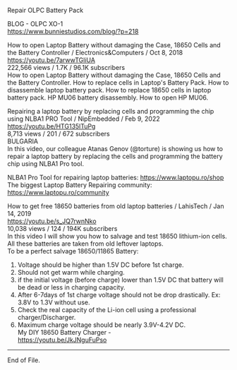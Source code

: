 Repair OLPC Battery Pack  
  
  
BLOG - OLPC XO-1   
	https://www.bunniestudios.com/blog/?p=218  
  
How to open Laptop Battery without damaging the Case, 18650 Cells and the Battery Controller / Electronics&Computers / Oct 8, 2018  
https://youtu.be/7arwwTGliUA  
222,566 views / 1.7K / 96.1K subscribers  
How to open Laptop Battery without damaging the Case, 18650 Cells and the Battery Controller. How to replace cells in Laptop's Battery Pack. How to disassemble laptop battery pack. How to replace 18650 cells in laptop battery pack. HP MU06 battery disassembly. How to open HP MU06.  
  
  
  
Repairing a laptop battery by replacing cells and programming the chip using NLBA1 PRO Tool / NipEmbedded /  Feb 9, 2022  
https://youtu.be/HTG135lTuPg  
8,713 views / 201 / 672 subscribers  
BULGARIA  
In this video, our colleague Atanas Genov (@torture) is showing us how to repair a laptop battery by replacing the cells and programming the battery chip using NLBA1 Pro tool.  
  
NLBA1 Pro Tool for repairing laptop batteries: https://www.laptopu.ro/shop  
The biggest Laptop Battery Repairing community: https://www.laptopu.ro/community  
  
  
How to get free 18650 batteries from old laptop batteries / LahisTech / Jan 14, 2019  
https://youtu.be/s_JQ7rwnNko  
10,038 views / 124 / 194K subscribers  
In this video I will show you how to salvage and test 18650 lithium-ion cells. All these batteries are taken from old leftover laptops.  
To be a perfect salvage 18650/11865 Battery:  
1) Voltage should be higher than 1.5V DC before 1st charge.  
2) Should not get warm while charging.   
3) if the initial voltage (before charge) lower than 1.5V DC that battery will be dead or less in charging capacity.  
4) After 6-7days of 1st charge voltage should not be drop drastically. Ex: 3.8V to 1.3V without use.  
5) Check the real capacity of the Li-ion cell using a professional charger/Discharger.  
6) Maximum charge voltage should be nearly 3.9V-4.2V DC.  
My DIY 18650 Battery Charger -   
  https://youtu.be/JkJNguFuPso  
  
  
  
----------------------------------------
End of File.
